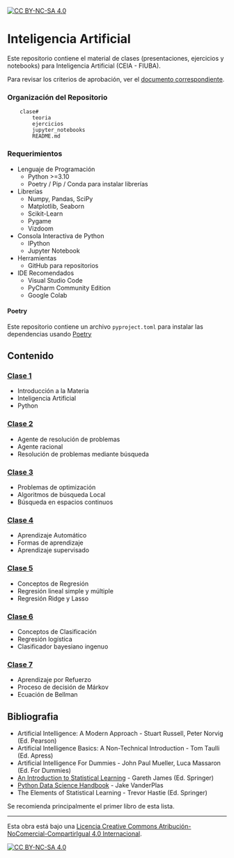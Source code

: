 [![CC BY-NC-SA 4.0][cc-by-nc-sa-shield]][cc-by-nc-sa]

# Inteligencia Artificial
Este repositorio contiene el material de clases (presentaciones, ejercicios y notebooks) para Inteligencia Artificial (CEIA - FIUBA). 

Para revisar los criterios de aprobación, ver el [documento correspondiente](CriteriosAprobacion.md).

### Organización del Repositorio

``` 
    clase#
        teoria
        ejercicios
        jupyter_notebooks
        README.md
```

### Requerimientos
* Lenguaje de Programación
    * Python >=3.10
    * Poetry / Pip / Conda para instalar librerías
* Librerías
    * Numpy, Pandas, SciPy
	* Matplotlib, Seaborn
	* Scikit-Learn
    * Pygame
    * Vizdoom
* Consola Interactiva de Python 
    * IPython
    * Jupyter Notebook
* Herramientas
    * GitHub para repositorios
* IDE Recomendados 
    * Visual Studio Code
    * PyCharm Community Edition
    * Google Colab    

#### Poetry
Este repositorio contiene un archivo `pyproject.toml` para instalar las dependencias usando 
[Poetry](https://python-poetry.org/)

## Contenido

### [Clase 1](clase1/README.md) 
* Introducción a la Materia
* Inteligencia Artificial
* Python

### [Clase 2](clase2/README.md) 
* Agente de resolución de problemas
* Agente racional
* Resolución de problemas mediante búsqueda

### [Clase 3](clase3/README.md) 
* Problemas de optimización
* Algoritmos de búsqueda Local
* Búsqueda en espacios continuos

### [Clase 4](clase4/README.md) 
* Aprendizaje Automático
* Formas de aprendizaje
* Aprendizaje supervisado

### [Clase 5](clase5/README.md)
* Conceptos de Regresión
* Regresión lineal simple y múltiple
* Regresión Ridge y Lasso

### [Clase 6](clase6/README.md)
* Conceptos de Clasificación
* Regresión logística
* Clasificador bayesiano ingenuo

### [Clase 7](clase7/README.md)
* Aprendizaje por Refuerzo
* Proceso de decisión de Márkov
* Ecuación de Bellman

## Bibliografia
- Artificial Intelligence: A Modern Approach - Stuart Russell, Peter Norvig (Ed. Pearson)
- Artificial Intelligence Basics: A Non-Technical Introduction - Tom Taulli (Ed. Apress)
- Artificial Intelligence For Dummies - John Paul Mueller, Luca Massaron (Ed. For Dummies)
- [An Introduction to Statistical Learning](https://www.statlearning.com/) - Gareth James (Ed. Springer)
- [Python Data Science Handbook](https://jakevdp.github.io/PythonDataScienceHandbook/) - Jake VanderPlas
- The Elements of Statistical Learning - Trevor Hastie (Ed. Springer)

Se recomienda principalmente el primer libro de esta lista. 

---
Esta obra está bajo una
[Licencia Creative Commons Atribución-NoComercial-CompartirIgual 4.0 Internacional][cc-by-nc-sa].

[![CC BY-NC-SA 4.0][cc-by-nc-sa-image]][cc-by-nc-sa]

[cc-by-nc-sa]: https://creativecommons.org/licenses/by-nc-sa/4.0/deed.es
[cc-by-nc-sa-image]: https://licensebuttons.net/l/by-nc-sa/4.0/88x31.png
[cc-by-nc-sa-shield]: https://img.shields.io/badge/License-CC%20BY--NC--SA%204.0-lightgrey.svg
